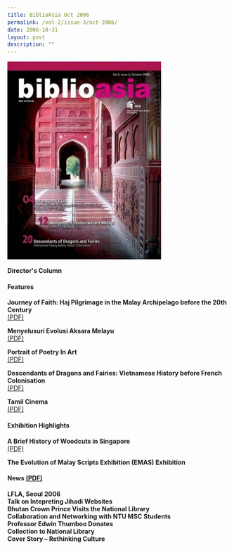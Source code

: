 ```yaml
---
title: BiblioAsia Oct 2006
permalink: /vol-2/issue-3/oct-2006/
date: 2006-10-31
layout: post
description: ""
---
```


<img style="width: 350px; height: 450px;" src="/images/vol-2-issue-3/Oct06.JPG">

**Director's Column**<br>

#### **Features**

**Journey of Faith: Haj Pilgrimage in the Malay Archipelago before the 20th Century**<br> [(PDF)](/files/pdf/vol-2/issue-3/v2-issue3_HajPilgrimage.pdf)

**Menyelusuri Evolusi Aksara Melayu**<br> [(PDF)](/files/pdf/vol-2/issue-3/v2-issue3_AksaraMelayu.pdf)

**Portrait of Poetry In Art**<br> [(PDF)](/files/pdf/vol-2/issue-3/v2-issue3_PortraitsPoetry.pdf)

**Descendants of Dragons and Fairies: Vietnamese History before French Colonisation**<br> [(PDF)](/files/pdf/vol-2/issue-3/v2-issue3_DragonsFairies.pdf)

**Tamil Cinema**<br> [(PDF)](/files/pdf/vol-2/issue-3/v2-issue3_Tamil.pdf)

#### **Exhibition Highlights**

**A Brief History of Woodcuts in Singapore**<br> [(PDF)](/files/pdf/vol-2/issue-3/v2-issue3_WoodcutsHistory.pdf)

**The Evolution of Malay Scripts Exhibition (EMAS) Exhibition**<br>

#### **News** [(PDF)](/files/pdf/vol-2/issue-3/News%20for%20Oct%202006.pdf)

**LFLA, Seoul 2006**<br>
**Talk on Intepreting Jihadi Websites**<br>
**Bhutan Crown Prince Visits the National Library**<br>
**Collaboration and Networking with NTU MSC Students**<br>
**Professor Edwin Thumboo Donates** <br>
**Collection to National Library** <br>
**Cover Story – Rethinking Culture** <br>